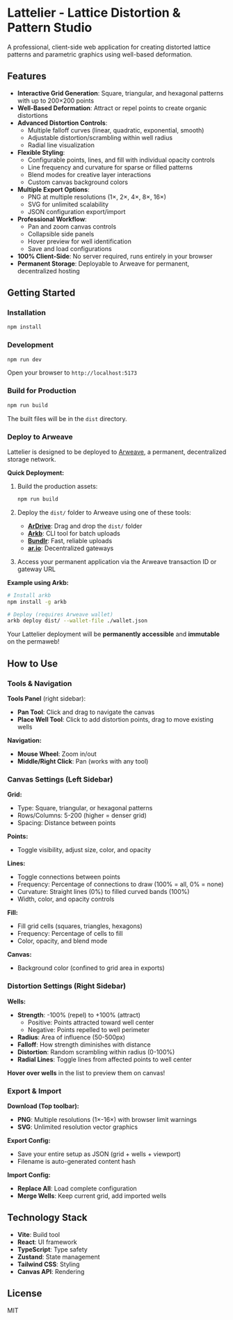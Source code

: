 # Lattelier - Lattice Distortion & Pattern Studio

A professional, client-side web application for creating distorted lattice patterns and parametric graphics using well-based deformation.

## Features

- **Interactive Grid Generation**: Square, triangular, and hexagonal patterns with up to 200×200 points
- **Well-Based Deformation**: Attract or repel points to create organic distortions
- **Advanced Distortion Controls**:
  - Multiple falloff curves (linear, quadratic, exponential, smooth)
  - Adjustable distortion/scrambling within well radius
  - Radial line visualization
- **Flexible Styling**:
  - Configurable points, lines, and fill with individual opacity controls
  - Line frequency and curvature for sparse or filled patterns
  - Blend modes for creative layer interactions
  - Custom canvas background colors
- **Multiple Export Options**:
  - PNG at multiple resolutions (1×, 2×, 4×, 8×, 16×)
  - SVG for unlimited scalability
  - JSON configuration export/import
- **Professional Workflow**:
  - Pan and zoom canvas controls
  - Collapsible side panels
  - Hover preview for well identification
  - Save and load configurations
- **100% Client-Side**: No server required, runs entirely in your browser
- **Permanent Storage**: Deployable to Arweave for permanent, decentralized hosting

## Getting Started

### Installation

```bash
npm install
```

### Development

```bash
npm run dev
```

Open your browser to `http://localhost:5173`

### Build for Production

```bash
npm run build
```

The built files will be in the `dist` directory.

### Deploy to Arweave

Lattelier is designed to be deployed to [Arweave](https://arweave.org), a permanent, decentralized storage network.

**Quick Deployment:**

1. Build the production assets:
   ```bash
   npm run build
   ```

2. Deploy the `dist/` folder to Arweave using one of these tools:
   - **[ArDrive](https://ardrive.io)**: Drag and drop the `dist/` folder
   - **[Arkb](https://github.com/textury/arkb)**: CLI tool for batch uploads
   - **[Bundlr](https://bundlr.network)**: Fast, reliable uploads
   - **[ar.io](https://ar.io)**: Decentralized gateways

3. Access your permanent application via the Arweave transaction ID or gateway URL

**Example using Arkb:**
```bash
# Install arkb
npm install -g arkb

# Deploy (requires Arweave wallet)
arkb deploy dist/ --wallet-file ./wallet.json
```

Your Lattelier deployment will be **permanently accessible** and **immutable** on the permaweb!

## How to Use

### Tools & Navigation

**Tools Panel** (right sidebar):
- **Pan Tool**: Click and drag to navigate the canvas
- **Place Well Tool**: Click to add distortion points, drag to move existing wells

**Navigation:**
- **Mouse Wheel**: Zoom in/out
- **Middle/Right Click**: Pan (works with any tool)

### Canvas Settings (Left Sidebar)

**Grid:**
- Type: Square, triangular, or hexagonal patterns
- Rows/Columns: 5-200 (higher = denser grid)
- Spacing: Distance between points

**Points:**
- Toggle visibility, adjust size, color, and opacity

**Lines:**
- Toggle connections between points
- Frequency: Percentage of connections to draw (100% = all, 0% = none)
- Curvature: Straight lines (0%) to filled curved bands (100%)
- Width, color, and opacity controls

**Fill:**
- Fill grid cells (squares, triangles, hexagons)
- Frequency: Percentage of cells to fill
- Color, opacity, and blend mode

**Canvas:**
- Background color (confined to grid area in exports)

### Distortion Settings (Right Sidebar)

**Wells:**
- **Strength**: -100% (repel) to +100% (attract)
  - Positive: Points attracted toward well center
  - Negative: Points repelled to well perimeter
- **Radius**: Area of influence (50-500px)
- **Falloff**: How strength diminishes with distance
- **Distortion**: Random scrambling within radius (0-100%)
- **Radial Lines**: Toggle lines from affected points to well center

**Hover over wells** in the list to preview them on canvas!

### Export & Import

**Download (Top toolbar):**
- **PNG**: Multiple resolutions (1×-16×) with browser limit warnings
- **SVG**: Unlimited resolution vector graphics

**Export Config:**
- Save your entire setup as JSON (grid + wells + viewport)
- Filename is auto-generated content hash

**Import Config:**
- **Replace All**: Load complete configuration
- **Merge Wells**: Keep current grid, add imported wells

## Technology Stack

- **Vite**: Build tool
- **React**: UI framework
- **TypeScript**: Type safety
- **Zustand**: State management
- **Tailwind CSS**: Styling
- **Canvas API**: Rendering

## License

MIT

